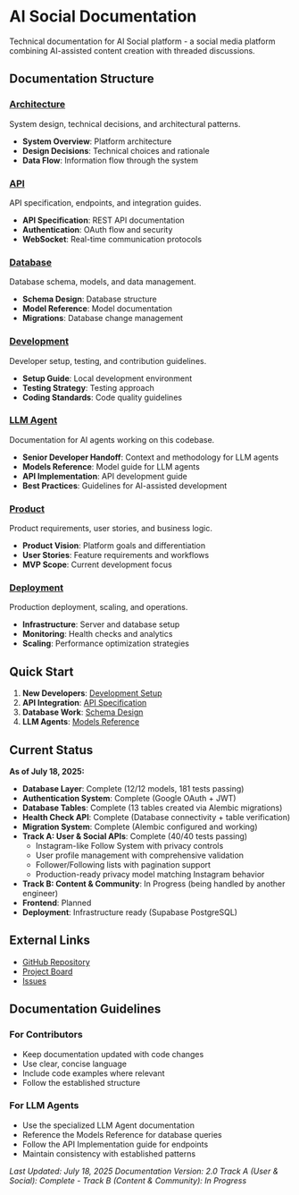 # AI Social Documentation

Technical documentation for AI Social platform - a social media platform combining AI-assisted content creation with threaded discussions.

## Documentation Structure

### [Architecture](./architecture/)
System design, technical decisions, and architectural patterns.
- **System Overview**: Platform architecture
- **Design Decisions**: Technical choices and rationale
- **Data Flow**: Information flow through the system

### [API](./api/)
API specification, endpoints, and integration guides.
- **API Specification**: REST API documentation
- **Authentication**: OAuth flow and security
- **WebSocket**: Real-time communication protocols

### [Database](./database/)
Database schema, models, and data management.
- **Schema Design**: Database structure
- **Model Reference**: Model documentation
- **Migrations**: Database change management

### [Development](./development/)
Developer setup, testing, and contribution guidelines.
- **Setup Guide**: Local development environment
- **Testing Strategy**: Testing approach
- **Coding Standards**: Code quality guidelines

### [LLM Agent](./llm-agent/)
Documentation for AI agents working on this codebase.
- **Senior Developer Handoff**: Context and methodology for LLM agents
- **Models Reference**: Model guide for LLM agents
- **API Implementation**: API development guide
- **Best Practices**: Guidelines for AI-assisted development

### [Product](./product/)
Product requirements, user stories, and business logic.
- **Product Vision**: Platform goals and differentiation
- **User Stories**: Feature requirements and workflows
- **MVP Scope**: Current development focus

### [Deployment](./deployment/)
Production deployment, scaling, and operations.
- **Infrastructure**: Server and database setup
- **Monitoring**: Health checks and analytics
- **Scaling**: Performance optimization strategies

## Quick Start

1. **New Developers**: [Development Setup](./development/README.md)
2. **API Integration**: [API Specification](./api/specification.md)
3. **Database Work**: [Schema Design](./database/schema.md)
4. **LLM Agents**: [Models Reference](./llm-agent/models-reference.md)

## Current Status

**As of July 18, 2025:**

- **Database Layer**: Complete (12/12 models, 181 tests passing)
- **Authentication System**: Complete (Google OAuth + JWT)
- **Database Tables**: Complete (13 tables created via Alembic migrations)
- **Health Check API**: Complete (Database connectivity + table verification)
- **Migration System**: Complete (Alembic configured and working)
- **Track A: User & Social APIs**: Complete (40/40 tests passing)
  - Instagram-like Follow System with privacy controls
  - User profile management with comprehensive validation
  - Follower/Following lists with pagination support
  - Production-ready privacy model matching Instagram behavior
- **Track B: Content & Community**: In Progress (being handled by another engineer)
- **Frontend**: Planned
- **Deployment**: Infrastructure ready (Supabase PostgreSQL)

## External Links

- [GitHub Repository](https://github.com/vishalbharadwaj2406/ai-reddit)
- [Project Board](https://github.com/vishalbharadwaj2406/ai-reddit/projects)
- [Issues](https://github.com/vishalbharadwaj2406/ai-reddit/issues)

## Documentation Guidelines

### For Contributors
- Keep documentation updated with code changes
- Use clear, concise language
- Include code examples where relevant
- Follow the established structure

### For LLM Agents
- Use the specialized LLM Agent documentation
- Reference the Models Reference for database queries
- Follow the API Implementation guide for endpoints
- Maintain consistency with established patterns

*Last Updated: July 18, 2025*
*Documentation Version: 2.0*
*Track A (User & Social): Complete - Track B (Content & Community): In Progress*
